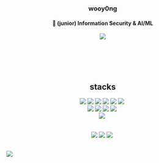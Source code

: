 ### <div align='center'>wooy0ng</div>
#### <div align='center'>🧾 (junior)  Information Security & AI/ML</div>
<div align='center'><a href="https://blog.naver.com/yygg9800" target="_blank"><img src="https://img.shields.io/badge/Blog-brightgreen?style=flat-square&logo=Naver&logoColor=white"/></a></div>
  


<br><br><br><br>
## <div align='center'>stacks</div>   
<div align='center'><img src="https://img.shields.io/badge/Python-3776AB?style=flat-square&logo=Python&logoColor=white"/></a>&nbsp<img src="https://img.shields.io/badge/HTML5-E34F26?style=flat-square&logo=HTML5&logoColor=white"/></a>&nbsp<img src="https://img.shields.io/badge/CSS3-1572B6?style=flat-square&logo=CSS3&logoColor=white"/></a>&nbsp<img src="https://img.shields.io/badge/JavaScript-F7DF1E?style=flat-square&logo=JavaScript&logoColor=white"/></a>&nbsp<img src="https://img.shields.io/badge/c++-00599C?style=flat-square&logo=c%2B%2B&logoColor=white"/></a>&nbsp<img src="https://img.shields.io/badge/Kotlin-7F52FF?style=flat-square&logo=Kotlin&logoColor=white"/></a>&nbsp</div>

<div align='center'><img src="https://img.shields.io/badge/PyTorch-EE4C2C?EE4C2C=flat-square&logo=PyTorch&logoColor=white"/></a>&nbsp<img src="https://img.shields.io/badge/React-61DAFB?style=flat-square&logo=React&logoColor=white"/></a>&nbsp<img src="https://img.shields.io/badge/Docker-2496ED?style=flat-square&logo=Docker&logoColor=white"/></a>&nbsp<img src="https://img.shields.io/badge/NGINX-009639?style=flat-square&logo=NGINX&logoColor=white"/></a>&nbsp
</div>
<div align='center'><img src="https://img.shields.io/badge/Amazon AWS-232F3E?style=flat-square&logo=Amazon%20AWS&logoColor=white"/></a>&nbsp </p>
</div>
<br>
<div align='center'><img src="https://img.shields.io/badge/Adobe Premiere Pro-9999FF?style=flat-square&logo=Adobe%20Premiere%20Pro&logoColor=white"/></a>&nbsp<img src="https://img.shields.io/badge/Adobe After Effects-9999FF?style=flat-square&logo=Adobe%20After%20Effects&logoColor=white"/></a>&nbsp<img src="https://img.shields.io/badge/Adobe Photoshop-31A8FF?style=flat-square&logo=Adobe%20Photoshop&logoColor=white"/></a>&nbsp</p>
</div>
<br>


  
<img align='center' src='http://mazassumnida.wtf/api/v2/generate_badge?boj=yygg9800'>





<!--
**wooy0ng/wooy0ng** is a ✨ _special_ ✨ repository because its `README.md` (this file) appears on your GitHub profile.

Here are some ideas to get you started:

- 🔭 I’m currently working on ...
- 🌱 I’m currently learning ...
- 👯 I’m looking to collaborate on ...
- 🤔 I’m looking for help with ...
- 💬 Ask me about ...
- 📫 How to reach me: ...
- 😄 Pronouns: ...
- ⚡ Fun fact: ...
-->
